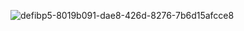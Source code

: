 ![defibp5-8019b091-dae8-426d-8276-7b6d15afcce8](https://user-images.githubusercontent.com/18107745/167559244-25a20f56-b796-4c29-b3a1-38739af1d0b5.jpeg)
